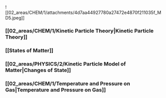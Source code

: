 ![[02_areas/CHEM/1/attachments/4d7aa44927780a27472e4870f211035f_MD5.jpeg]]

### [[02_areas/CHEM/1/Kinetic Particle Theory|Kinetic Particle Theory]]


### [[States of Matter]]



### [[02_areas/PHYSICS/2/Kinetic Particle Model of Matter|Changes of State]]



### [[02_areas/CHEM/1/Temperature and Pressure on Gas|Temperature and Pressure on Gas]]

